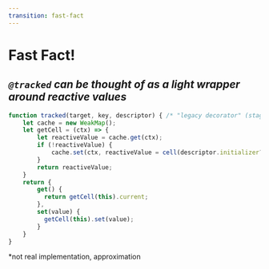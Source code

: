 ```yaml
---
transition: fast-fact
---
```


<div class="fast-fact">

# <fa-angle-double-right /> Fast Fact! <fa-angle-double-right />

</div>

## _`@tracked` can be thought of as a light wrapper around reactive values_

```js {all|11-16}
function tracked(target, key, descriptor) { /* "legacy decorator" (stage 1) */
	let cache = new WeakMap();
	let getCell = (ctx) => {
		let reactiveValue = cache.get(ctx);
		if (!reactiveValue) {
			cache.set(ctx, reactiveValue = cell(descriptor.initializer?.()));
		}
		return reactiveValue;
	}
	return {
		get() {
		  return getCell(this).current;
		},
		set(value) {
		  getCell(this).set(value);
		}
	}
}
```
<div class="disclaimer-footnote">*not real implementation, approximation</div>

<!--

TODO: do I just want to get rid of this slide? decorator implementation isn't important

[[ **In a de-emphacized tone**  this isn't important to the talk, but could be fun ]]

The `@tracked` decorator could be thought of as a small wrapper
around reactive values.

!! click

The decorator only needs to provide native getter/setter functionality
around the "reactive API", similar to what we saw on the right-hand side of the last slide.

-->


